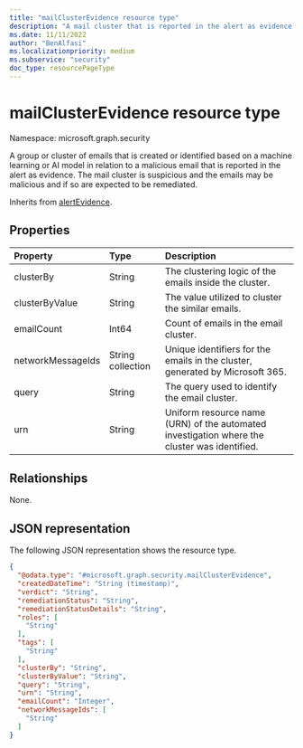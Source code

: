 ```yaml
---
title: "mailClusterEvidence resource type"
description: "A mail cluster that is reported in the alert as evidence."
ms.date: 11/11/2022
author: "BenAlfasi"
ms.localizationpriority: medium
ms.subservice: "security"
doc_type: resourcePageType
---
```

# mailClusterEvidence resource type

Namespace: microsoft.graph.security

A group or cluster of emails that is created or identified based on a machine learning or AI model in relation to a malicious email that is reported in the alert as evidence.
The mail cluster is suspicious and the emails may be malicious and if so are expected to be remediated.

Inherits from [alertEvidence](../resources/security-alertevidence.md).

## Properties
|Property|Type|Description|
|:---|:---|:---|
|clusterBy|String|The clustering logic of the emails inside the cluster.|
|clusterByValue|String|The value utilized to cluster the similar emails.|
|emailCount|Int64|Count of emails in the email cluster.|
|networkMessageIds|String collection|Unique identifiers for the emails in the cluster, generated by Microsoft 365.|
|query|String|The query used to identify the email cluster.|
|urn|String|Uniform resource name (URN) of the automated investigation where the cluster was identified.|

## Relationships
None.

## JSON representation
The following JSON representation shows the resource type.
<!-- {
  "blockType": "resource",
  "@odata.type": "microsoft.graph.security.mailClusterEvidence",
  "baseType": "microsoft.graph.security.alertEvidence"
}
-->
``` json
{
  "@odata.type": "#microsoft.graph.security.mailClusterEvidence",
  "createdDateTime": "String (timestamp)",
  "verdict": "String",
  "remediationStatus": "String",
  "remediationStatusDetails": "String",
  "roles": [
    "String"
  ],
  "tags": [
    "String"
  ],
  "clusterBy": "String",
  "clusterByValue": "String",
  "query": "String",
  "urn": "String",
  "emailCount": "Integer",
  "networkMessageIds": [
    "String"
  ]
}
```

